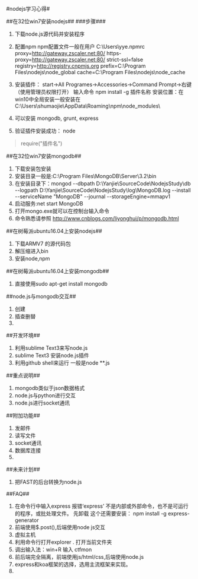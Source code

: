 #nodejs学习心得#

##在32位win7安装nodejs##
###步骤###
1. 下载node.js源代码并安装程序
2. 配置npm npm配置文件一般在用户 C:\Users\yye\.npmrc
proxy=http://gateway.zscaler.net:80/
https-proxy=http://gateway.zscaler.net:80/
strict-ssl=false
registry=http://registry.cnpmjs.org
prefix=C:\Program Files\nodejs\node_global
cache=C:\Program Files\nodejs\node_cache

3. 安装插件： start->All Programes->Accessories->Command Prompt->右键（使用管理员权限打开）
  输入命令 npm install -g 插件名称 安装位置：在win10中全局安装一般安装在C:\Users\shumaojie\AppData\Roaming\npm\node_modules\
4. 可以安装 mongodb, grunt, express
5. 验证插件安装成功： 
node 
>require("插件名")



##在32位win7安装mongodb##
1. 下载安装包安装
2. 安装目录一般是:C:\Program Files\MongoDB\Server\3.2\bin
3. 在安装目录下：mongod --dbpath D:\Yanjie\SourceCode\NodejsStudy\db  --logpath D:\Yanjie\SourceCode\NodejsStudy\log\MongoDB.log --install --serviceName "MongoDB" --journal --storageEngine=mmapv1
4. 启动服务:net start MongoDB
5. 打开mongo.exe就可以在控制台输入命令
6. 命令熟悉请参照 http://www.cnblogs.com/liyonghui/p/mongodb.html


##在树莓派ubuntu16.04上安装nodejs##
1. 下载ARMV7 的源代码包
2.  解压缩进入bin
3.  安装node,npm

##在树莓派ubuntu16.04上安装mongodb##
1. 直接使用sudo  apt-get  install  mongodb

##node.js与mongodb交互##
1. 创建 
2. 插查删替 
3.

##开发环境##
1. 利用sublime Text3来写node.js
2. sublime Text3 安装node.js插件
3. 利用github shell来运行 一般是node **.js

##重点说明##
1. mongodb类似于json数据格式
2. node.js与python进行交互
3. node.js进行socket通讯



##附加功能##
1.  发邮件
2.  读写文件
3.  socket通讯
4.  数据库连接
5.  

##未来计划##
1. 把FAST的后台转换为node.js

##FAQ##
1. 在命令行中输入express 报错‘express’ 不是内部或外部命令，也不是可运行的程序，或批处理文件。
   先卸载
   这个还需要安装： npm  install -g express-generator
2. 前端使用$.post(),后端使用node js交互
3. 虚拟主机
4. 利用命令行打开explorer . 打开当前文件夹
5. 调出输入法：win+R 输入 ctfmon
6. 前后端完全隔离，前端使用js/html/css,后端使用node.js
7. express和koa框架的选择，选用主流框架来实现。
8. 











